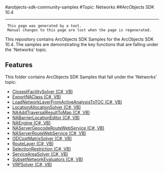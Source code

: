 #arobjects-sdk-community-samples 
#Topic: Networks
##ArcObjects SDK 10.4  

----------
     This page was generated by a tool.
     Manual changes to this page are lost when the page is regenerated.

This repository contains ArcObjects SDK Samples for the ArcObjects SDK 10.4.  The samples are demonstrating the key functions that are falling under the 'Networks' topic.  


## Features

This folder contains ArcObjects SDK Samples that fall under the 'Networks' topic:

* [ClosestFacilitySolver (C#, VB)](../../../../tree/master/Net/Networks//ClosestFacilitySolver)  
* [ExportNAClass (C#, VB)](../../../../tree/master/Net/Networks//ExportNAClass)  
* [LoadNetworkLayerFromActiveAnalysisToTOC (C#, VB)](../../../../tree/master/Net/Networks//LoadNetworkLayerFromActiveAnalysisToTOC)  
* [LocationAllocationSolver (C#, VB)](../../../../tree/master/Net/Networks//LocationAllocationSolver)  
* [NAAddTraversalResultToMap (C#, VB)](../../../../tree/master/Net/Networks//NAAddTraversalResultToMap)  
* [NABarrierLocationEditor (C#, VB)](../../../../tree/master/Net/Networks//NABarrierLocationEditor)  
* [NAEngine (C#, VB)](../../../../tree/master/Net/Networks//NAEngine)  
* [NAServerGeocodeRouteWebService (C#, VB)](../../../../tree/master/Net/Networks//NAServerGeocodeRouteWebService)  
* [NAServerRouteWebService (C#, VB)](../../../../tree/master/Net/Networks//NAServerRouteWebService)  
* [ODCostMatrixSolver (C#, VB)](../../../../tree/master/Net/Networks//ODCostMatrixSolver)  
* [RouteLayer (C#, VB)](../../../../tree/master/Net/Networks//RouteLayer)  
* [SelectionRestriction (C#, VB)](../../../../tree/master/Net/Networks//SelectionRestriction)  
* [ServiceAreaSolver (C#, VB)](../../../../tree/master/Net/Networks//ServiceAreaSolver)  
* [SubsetNetworkEvaluators (C#, VB)](../../../../tree/master/Net/Networks//SubsetNetworkEvaluators)  
* [VRPSolver (C#, VB)](../../../../tree/master/Net/Networks//VRPSolver)  


